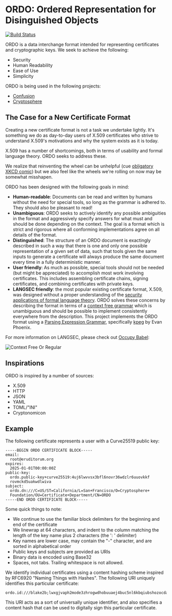 # ORDO: Ordered Representation for Disinguished Objects

[![Build Status](https://travis-ci.org/cryptosphere/ordo.svg?branch=master)](https://travis-ci.org/cryptosphere/ordo)

ORDO is a data interchange format intended for representing certificates and
cryptographic keys. We seek to achieve the following:

* Security
* Human Readability
* Ease of Use
* Simplicity

ORDO is being used in the following projects:

* [Confusion](https://github.com/cryptosphere/confusion/)
* [Cryptosphere](https://github.com/cryptosphere/cryptosphere/)

## The Case for a New Certificate Format

Creating a new certificate format is not a task we undertake lightly. It's
something we do as day-to-day users of X.509 certificates who strive to
understand X.509's motivations and why the system exists as it is today.

X.509 has a number of shortcomings, both in terms of usability and formal
language theory. ORDO seeks to address these.

We realize that reinventing the wheel can be unhelpful (cue [obligatory XKCD
comic][standards-comic]) but we also feel like the wheels we're rolling on now
may be somewhat misshapen.

ORDO has been designed with the following goals in mind:

* **Human-readable**: Documents can be read and written by humans without
  the need for special tools, so long as the grammar is adhered to. They should
  also be pleasant to read!
* **Unambiguous**: ORDO seeks to actively identify any possible ambiguities in
  the format and aggressively specify answers for what must and should be done
  depending on the context. The goal is a format which is strict and rigorous
  where all conforming implementations agree on all details of the format.
* **Distinguished**: The structure of an ORDO document is exactingly described
  in such a way that there is one and only one possible representation of
  a given set of data, such that tools given the same inputs to generate a
  certificate will always produce the same document every time in a fully
  deterministic manner.
* **User friendly**: As much as possible, special tools should not be needed
  (but might be appreciated) to accomplish most work involving certificates.
  This includes assembling certificate chains, signing certificates, and
  combining certificates with private keys.
* **LANGSEC friendly**: the most popular existing certificate format, X.509,
  was designed without a proper understanding of the [security applications
  of formal language theory][langsec]. ORDO solves these concerns by describing
  the format in terms of a [context free grammar][cfg] which is unambiguous and
  should be possible to implement consistently everywhere from the description.
  This project implements the ORDO format using a [Parsing Expression
  Grammar][peg], specifically [kpeg][kpeg] by Evan Phoenix.

For more information on LANGSEC, please check out [Occupy Babel][occupy]:

![Context Free Or Regular](http://www.cs.dartmouth.edu/~sergey/langsec/occupy/WeirdMachines.jpg)

[standards-comic]: http://xkcd.com/927/
[langsec]: http://www.cs.dartmouth.edu/~sergey/langsec/
[cfg]: https://en.wikipedia.org/wiki/Context-free_grammar
[peg]: https://en.wikipedia.org/wiki/Parsing_expression_grammar
[kpeg]: https://github.com/evanphx/kpeg
[occupy]: http://www.cs.dartmouth.edu/~sergey/langsec/occupy/

## Inspirations

ORDO is inspired by a number of sources:

* X.509
* HTTP
* JSON
* YAML
* TOML/"INI"
* Cryptonomicon

## Example

The following certificate represents a user with a Curve25519 public key:

```
-----BEGIN ORDO CERTIFICATE BLOCK-----
email:
  root@eruditorum.org
expires:
  2025-01-01T00:00:00Z
public-key:
  ordo.public-key+curve25519:4uj6lwvvsx3bfl6novr36wdzlr6uuovkkf
  rovmckd5uakwdlwiva
subject:
  ordo.dn:///C=US/ST=California/L=San+Francisco/O=Cryptosphere+
  Foundation/OU=Certificate+Department/CN=ORDO
-----END ORDO CERTIFICATE BLOCK-----
```

Some quick things to note:
* We continue to use the familiar block delimiters for the beginning
  and end of the certificate
* We linewrap at 64 characters, and indent to the column matching
  the length of the key name plus 2 characters (the ': ' delimiter)
* Key names are lower case, may contain the "-" character, and are
  sorted in alphabetical order
* Public keys and subjects are provided as URIs
* Binary data is encoded using Base32
* Spaces, not tabs. Trailing whitespace is not allowed.

We identify individual certificates using a content hashing scheme inspired
by RFC6920 "Naming Things with Hashes". The following URI uniquely identifies
this particular certificate:

```
ordo.id:///blake2b;lwxgjvaph2mode3zhrogwdhobuuaej4buc5nl6kbqiubshozocda
```

This URI acts as a sort of universally unique identifier, and also
specifies a content hash that can be used to digitally sign this
particular certificate.
